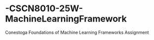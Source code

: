 # -CSCN8010-25W-MachineLearningFramework
Conestoga Foundations of Machine Learning Frameworks Assignment

